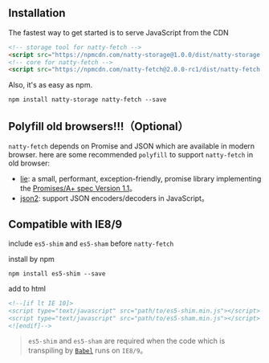 ## Installation

The fastest way to get started is to serve JavaScript from the CDN

```html
<!-- storage tool for natty-fetch -->
<script src="https://npmcdn.com/natty-storage@1.0.0/dist/natty-storage.js"></script>
<!-- core for natty-fetch -->
<script src="https://npmcdn.com/natty-fetch@2.0.0-rc1/dist/natty-fetch.js"></script>
```

Also, it's as easy as npm.

```
npm install natty-storage natty-fetch --save
```


## Polyfill old browsers!!!（Optional）

`natty-fetch` depends on Promise and JSON which are available in modern browser. 
here are some recommended `polyfill` to support `natty-fetch` in old browser:

*  [lie](https://github.com/calvinmetcalf/lie): a small, performant, exception-friendly,  promise library implementing the [Promises/A+ spec Version 1.1](http://promises-aplus.github.com/promises-spec/)。
* [json2](https://github.com/douglascrockford/JSON-js): support JSON encoders/decoders in JavaScript。

## Compatible with IE8/9

include `es5-shim` and `es5-sham` before `natty-fetch` 


install by npm

```shell
npm install es5-shim --save
```

add to html

```html
<!--[if lt IE 10]>
<script type="text/javascript" src="path/to/es5-shim.min.js"></script>
<script type="text/javascript" src="path/to/es5-sham.min.js"></script>
<![endif]-->
```

> `es5-shim` and `es5-sham` are required when the code which is transpiling by [`Babel`](http://babeljs.io/) runs on `IE8/9`。

